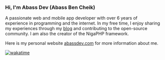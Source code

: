 ### Hi, I'm Abass Dev (Abass Ben Cheik)

A passionate web and mobile app developer with over 6 years of experience in programming and the internet.
In my free time, I enjoy sharing my experiences through my [blog](https://abassdev.com/blog) and contributing to the open-source community. I am also the creator of the NigaPHP framework.

Here is my personal website [abassdev.com](https://abassdev.com) for more information about me.

[![wakatime](https://wakatime.com/badge/user/072e7dc4-793a-4d70-86fe-15b01af3a38b/project/c9ca7924-4c3d-4ce8-b244-9591bfa93f03.svg)](https://wakatime.com/badge/user/072e7dc4-793a-4d70-86fe-15b01af3a38b/project/c9ca7924-4c3d-4ce8-b244-9591bfa93f03)
